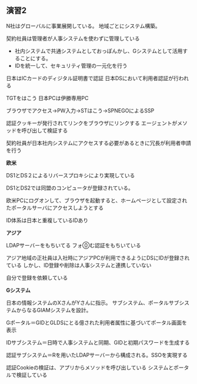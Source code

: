 ## 演習2

N社はグローバルに事業展開している。
地域ごとにシステム構築。

契約社員は管理者が人事システムを使わずに管理している

- 社内システムで共通システムとしておっぽんかし、Gシステムとして活用することにする。
- IDを統一して、セキュリティ管理の一元化を行う

日本はICカードのディジタル証明書で認証
日本DSにおいて利用者認証が行われる

TGTをはこう
日本PCは伊勝専用PC

ブラウザでアクセス→PW入力→STはこう→SPNEGOによるSSP

認証クッキーが発行されてリンクをブラウザにリンクする
エージェントがメソッドを呼び出して検証する

契約社員が日本社内システムにアクセスする必要があるときに冗長が利用者申請を行う

__欧米__

DS1とDS２によるリバースプロキシにより実現している

DS1とDS2では同盟のコンピュータが登録されている。

欧米PCにログオンして、ブラウザを起動すると、ホームページとして設定されたポータルサーバにアクセスしようとする

ID体系は日本と重複しているIDあり

__アジア__

LDAPサーバーをもちいてる
フォ⓪む認証をもちいている

アジア地域の正社員は入社時にアジアPCが利用できるようにDSにIDが登録されている
しかし、ID登録や削除は人事システムと連携していない

自分で登録を依頼している

__Gシステム__

日本の情報システムのXさんがYさんに指示。
サブシステム、ポータルサブシステムからなるGIAMシステムを設計。

Gポータル＝GIDとGLDSにとる億された利用者属性に基づいてポータル画面を表示

IDサブシステム＝日時で人事システムと同期、GIDと初期パスワードを生成する

認証サブシステム＝Rを用いたLDAPサーバーから構成される。SSOを実現する

認証Cookieの検証は、アプリからメソッドを呼び出している
システムとポータルで検証している




